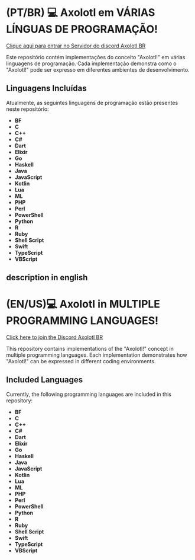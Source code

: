 # (PT/BR) 💻 Axolotl em VÁRIAS LÍNGUAS DE PROGRAMAÇÃO!

[Clique aqui para entrar no Servidor do discord Axolotl BR](https://dsc.gg/axolote )

Este repositório contém implementações do conceito "Axolotl!" em várias linguagens de programação. Cada implementação demonstra como o "Axolotl!" pode ser expresso em diferentes ambientes de desenvolvimento.

## Linguagens Incluídas

Atualmente, as seguintes linguagens de programação estão presentes neste repositório:

- **BF**
- **C**
- **C++**
- **C#**
- **Dart**
- **Elixir**
- **Go**
- **Haskell**
- **Java**
- **JavaScript**
- **Kotlin**
- **Lua**
- **ML**
- **PHP**
- **Perl**
- **PowerShell**
- **Python**
- **R**
- **Ruby**
- **Shell Script**
- **Swift**
- **TypeScript**
- **VBScript**

## description in english

# (EN/US)💻 Axolotl in MULTIPLE PROGRAMMING LANGUAGES!

[Click here to join the Discord Axolotl BR ](https://dsc.gg/axolote )

This repository contains implementations of the "Axolotl!" concept in multiple programming languages. Each implementation demonstrates how "Axolotl!" can be expressed in different coding environments.

## Included Languages

Currently, the following programming languages are included in this repository:

- **BF**
- **C**
- **C++**
- **C#**
- **Dart**
- **Elixir**
- **Go**
- **Haskell**
- **Java**
- **JavaScript**
- **Kotlin**
- **Lua**
- **ML**
- **PHP**
- **Perl**
- **PowerShell**
- **Python**
- **R**
- **Ruby**
- **Shell Script**
- **Swift**
- **TypeScript**
- **VBScript**
